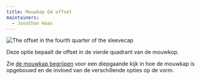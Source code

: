 ```yaml
---
title: Mouwkop Q4 offset
maintainers:
  - Jonathan Haas
---
```


![The offset in the fourth quarter of the sleevecap](./sleevecapq4offset.svg)

Deze optie bepaalt de offset in de vierde quadrant van de mouwkop.

<Tip>

Zie [de mouwkap begrijpen](/docs/designs/brian/options#understanding-the-sleevecap) voor een diepgaande
kijk in hoe de mouwkap is opgebouwd en de invloed van de verschillende opties op de vorm.

</Tip>
